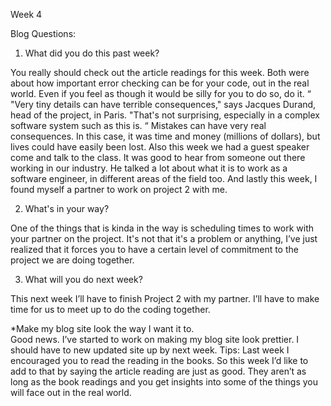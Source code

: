 Week 4

Blog Questions:

1. What did you do this past week?     

You really should check out the article readings for this week. Both were about how important error checking can be for your code, out in the real world. Even if you feel as though it would be silly for you to do so, do it.
“
"Very tiny details can have terrible consequences," says Jacques Durand, head of the project, in Paris. "That's not surprising, especially in a complex software system such as this is.
“
Mistakes can have very real consequences. In this case, it was time and money (millions of dollars), but lives could have easily been lost.
Also this week we had a guest speaker come and talk to the class. It was good to hear from someone out there working in our industry. He talked a lot about what it is to work as a software engineer, in different areas of the field too.
And lastly this week, I found myself a partner to work on project 2 with me.

2. What's in your way?  

One of the things that is kinda in the way is scheduling times to work with your partner on the project. It's not that it's a problem or anything, I’ve just realized that it forces you to have a certain level of commitment to the project we are doing together.

3. What will you do next week?  

This next week I’ll have to finish Project 2 with my partner. I’ll have to make time for us to meet up to do the coding together.

*Make my blog site look the way I want it to.  
Good news. I’ve started to work on making my blog site look prettier.
I should have to new updated site up by next week.
Tips:
Last week I encouraged you to read the reading in the books. So this week I’d like to add to that by saying the article reading are just as good. They aren’t as long as the book readings and you get insights into some of the things you will face out in the real world.
